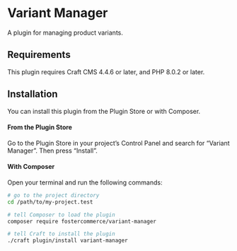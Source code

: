 # Variant Manager

A plugin for managing product variants.

## Requirements

This plugin requires Craft CMS 4.4.6 or later, and PHP 8.0.2 or later.

## Installation

You can install this plugin from the Plugin Store or with Composer.

#### From the Plugin Store

Go to the Plugin Store in your project’s Control Panel and search for “Variant Manager”. Then press “Install”.

#### With Composer

Open your terminal and run the following commands:

```bash
# go to the project directory
cd /path/to/my-project.test

# tell Composer to load the plugin
composer require fostercommerce/variant-manager

# tell Craft to install the plugin
./craft plugin/install variant-manager
```
